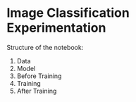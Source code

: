 # Image Classification Experimentation
Structure of the notebook: </b>
1. Data </b>
2. Model </b>
3. Before Training </b>
4. Training </b>
5. After Training </b>
